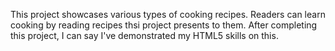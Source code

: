 This project showcases various types of cooking recipes. Readers can learn cooking by reading recipes thsi project presents to them.
After completing this project, I can say I've demonstrated my HTML5 skills on this.